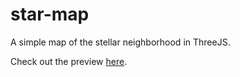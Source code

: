 star-map
=====

A simple map of the stellar neighborhood in ThreeJS.

Check out the preview [here](https://htmlpreview.github.io/?https://github.com/une-/star-map/blob/main/star-map.html).